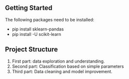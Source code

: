 ## Getting Started
The following packages need to be installed: 

-  pip install sklearn-pandas
-  pip install -U scikit-learn

## Project Structure

1. First part: data exploration and understanding.
2. Second part: Classification based on simple parameters
3. Third part: Data cleaning and model improvement. 

